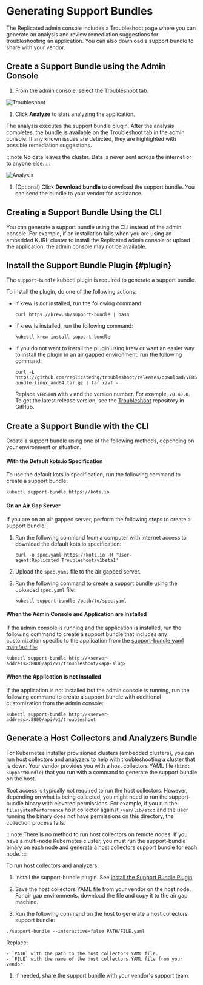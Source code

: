 # Generating Support Bundles

The Replicated admin console includes a Troubleshoot page where you can generate an analysis and review remediation suggestions for troubleshooting an application. You can also download a support bundle to share with your vendor.

## Create a Support Bundle using the Admin Console

1. From the admin console, select the Troubleshoot tab.

  ![Troubleshoot](/images/troubleshoot.png)

1. Click **Analyze** to start analyzing the application.

  The analysis executes the support bundle plugin. After the analysis completes, the bundle is available on the Troubleshoot tab in the admin console. If any known issues are detected, they are highlighted with possible remediation suggestions.

  :::note
  No data leaves the cluster. Data is never sent across the internet or to anyone else.
  :::

  ![Analysis](/images/analysis.png)

1. (Optional) Click **Download bundle** to download the support bundle. You can send the bundle to your vendor for assistance.

## Creating a Support Bundle Using the CLI

You can generate a support bundle using the CLI instead of the admin console. For example, if an installation fails when you are using an embedded KURL cluster to install the Replicated admin console or upload the application, the admin console may not be available.

## Install the Support Bundle Plugin {#plugin}

The `support-bundle` kubectl plugin is required to generate a support bundle.

To install the plugin, do one of the following actions:

- If krew is _not_ installed, run the following command:

    ```
    curl https://krew.sh/support-bundle | bash
    ```

- If krew is installed, run the following command:

    ```
    kubectl krew install support-bundle
    ```

- If you do not want to install the plugin using krew or want an easier way to install the plugin in an air gapped environment, run the following command:

  ```
  curl -L https://github.com/replicatedhq/troubleshoot/releases/download/VERSION/support-bundle_linux_amd64.tar.gz | tar xzvf -
  ```

  Replace `VERSION` with `v` and the version number. For example, `v0.40.0`. To get the latest release version, see the [Troubleshoot](https://github.com/replicatedhq/troubleshoot/releases) repository in GitHub.

## Create a Support Bundle with the CLI

Create a support bundle using one of the following methods, depending on your environment or situation.

#### With the Default kots.io Specification

To use the default kots.io specification, run the following command to create a support bundle:

  ```
  kubectl support-bundle https://kots.io
  ```

#### On an Air Gap Server
If you are on an air gapped server, perform the following steps to create a support bundle:

1. Run the following command from a computer with internet access to download the default kots.io specification:

    ```
    curl -o spec.yaml https://kots.io -H 'User-agent:Replicated_Troubleshoot/v1beta1'
    ```

1. Upload the `spec.yaml` file to the air gapped server.

1. Run the following command to create a support bundle using the uploaded `spec.yaml` file:

    ```
    kubectl support-bundle /path/to/spec.yaml
    ```

#### When the Admin Console and Application are Installed

If the admin console is running and the application is installed, run the following command to create a support bundle that includes any customization specific to the application from the [support-bundle.yaml manifest file](/vendor/preflight-support-bundle-creating#creating-support-bundles):

  ```
  kubectl support-bundle http://<server-address>:8800/api/v1/troubleshoot/<app-slug>
  ```

#### When the Application is not Installed
If the application is not installed but the admin console is running, run the following command to create a support bundle with additional customization from the admin console:

  ```
  kubectl support-bundle http://<server-address>:8800/api/v1/troubleshoot
  ```

## Generate a Host Collectors and Analyzers Bundle

For Kubernetes installer provisioned clusters (embedded clusters), you can run host collectors and analyzers to help with troubleshooting a cluster that is down. Your vendor provides you with a host collectors YAML file (`kind: SupportBundle`) that you run with a command to generate the support bundle on the host.

Root access is typically not required to run the host collectors. However, depending on what is being collected, you might need to run the support-bundle binary with elevated permissions. For example, if you run the `filesystemPerformance` host collector against `/var/lib/etcd` and the user running the binary does not have permissions on this directory, the collection process fails.

:::note
There is no method to run host collectors on remote nodes. If you have a multi-node Kubernetes cluster, you must run the support-bundle binary on each node and generate a host collectors support bundle for each node.
:::

To run host collectors and analyzers:

1. Install the support-bundle plugin. See [Install the Support Bundle Plugin]({#plugin}).

1. Save the host collectors YAML file from your vendor on the host node. For air gap environments, download the file and copy it to the air gap machine.

1. Run the following command on the host to generate a host collectors support bundle:

  ```
  ./support-bundle --interactive=false PATH/FILE.yaml
  ```
  Replace:

    - `PATH` with the path to the host collectors YAML file.
    - `FILE` with the name of the host collectors YAML file from your vendor.

1. If needed, share the support bundle with your vendor's support team.
